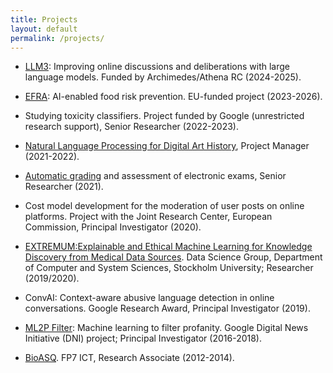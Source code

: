```yaml
---
title: Projects
layout: default
permalink: /projects/
---
```

* [LLM3](https://sites.google.com/view/llm3): Improving online discussions and deliberations with large language models. Funded by Archimedes/Athena RC (2024-2025).

* [EFRA](https://efraproject.eu/): AI-enabled food risk prevention. EU-funded project (2023-2026).

* Studying toxicity classifiers. Project funded by Google (unrestricted research support), Senior Researcher (2022-2023).

* [Natural Language Processing for Digital Art History](https://www.su.se/english/research/research-projects/natural-language-processing-for-digital-art-history), Project Manager (2021-2022). 

* [Automatic grading](https://datascience.dsv.su.se/projects/autograding.html) and assessment of electronic exams, Senior Researcher (2021).

* Cost model development for the moderation of user posts on online platforms. Project with the Joint Research Center, European Commission, Principal Investigator (2020). 

* [EXTREMUM:Explainable and Ethical Machine Learning for Knowledge Discovery from Medical Data Sources](https://dsv.su.se/en/research/research-areas/datascience/extremum-explainable-and-ethical-machine-learning-for-knowledge-discovery-from-medical-data-sources-1.442728). Data Science Group, Department of Computer and System Sciences, Stockholm University; Researcher (2019/2020).

* ConvAI: Context-aware abusive language detection in online conversations. Google Research Award, Principal Investigator (2019).

* [ML2P Filter](https://newsinitiative.withgoogle.com/dnifund/dni-projects/ml2p-filter/): Machine learning to filter profanity. Google Digital News Initiative (DNI) project; Principal Investigator (2016-2018).

* [BioASQ](http://www.bioasq.org/). FP7 ICT, Research Associate (2012-2014).
